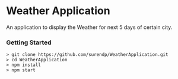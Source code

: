 # Weather Application

An application to display the Weather for next 5 days of certain city.

### Getting Started

```
> git clone https://github.com/surendp/WeatherApplication.git
> cd WeatherApplication
> npm install
> npm start
```
